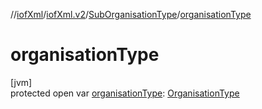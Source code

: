 //[iofXml](../../../index.md)/[iofXml.v2](../index.md)/[SubOrganisationType](index.md)/[organisationType](organisation-type.md)

# organisationType

[jvm]\
protected open var [organisationType](organisation-type.md): [OrganisationType](../-organisation-type/index.md)
